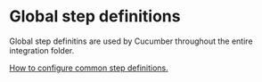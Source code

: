 # Global step definitions

Global step definitins are used by Cucumber throughout the entire integration folder.

[How to configure common step definitions.](https://github.com/TheBrainFamily/cypress-cucumber-preprocessor#configuration-option)